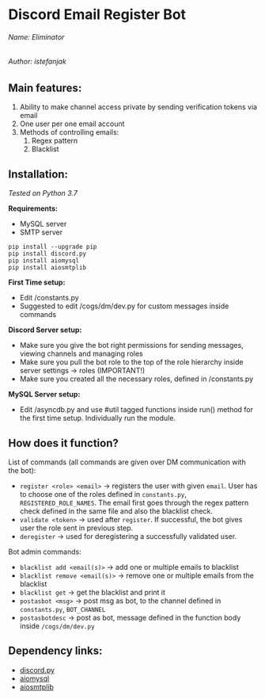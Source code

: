 # Discord Email Register Bot
###### Name: Eliminator
###### Author: istefanjak


## Main features:
1. Ability to make channel access private by sending verification tokens via email
1. One user per one email account
1. Methods of controlling emails:
	1. Regex pattern
	2. Blacklist
	
## Installation:
*Tested on Python 3.7*

**Requirements:**
* MySQL server
* SMTP server

```
pip install --upgrade pip
pip install discord.py
pip install aiomysql
pip install aiosmtplib
```
**First Time setup:**
* Edit /constants.py
* Suggested to edit /cogs/dm/dev.py for custom messages inside commands

**Discord Server setup:**
* Make sure you give the bot right permissions for sending messages, viewing channels and managing roles
* Make sure you pull the bot role to the top of the role hierarchy inside server settings -> roles (IMPORTANT!)
* Make sure you created all the necessary roles, defined in /constants.py

**MySQL Server setup:**
* Edit /asyncdb.py and use #util tagged functions inside run() method for the first time setup. Individually run the module.

## How does it function?
List of commands (all commands are given over DM communication with the bot):
* `register <role> <email>` ->  registers the user with given `email`. User has to choose one of the roles defined in `constants.py`, `REGISTERED_ROLE_NAMES`. The email first goes through the regex pattern check defined in the same file and also the blacklist check.
* `validate <token>` -> used after `register`. If successful, the bot gives user the role sent in previous step.
* `deregister` -> used for deregistering a successfully validated user.

Bot admin commands:
* ```blacklist add <email(s)>``` -> add one or multiple emails to blacklist
* ```blacklist remove <email(s)>``` -> remove one or multiple emails from the blacklist
* ```blacklist get``` -> get the blacklist and print it
* ```postasbot <msg>``` -> post msg as bot, to the channel defined in `constants.py`, `BOT_CHANNEL`
* ```postasbotdesc``` -> post as bot, message defined in the function body inside `/cogs/dm/dev.py`

## Dependency links:
* [discord.py](https://github.com/Rapptz/discord.py)
* [aiomysql](https://github.com/aio-libs/aiomysql)
* [aiosmtplib](https://github.com/cole/aiosmtplib)